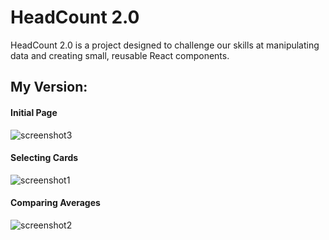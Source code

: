 # HeadCount 2.0

HeadCount 2.0 is a project designed to challenge our skills at manipulating data and creating small, reusable React components.  

## My Version:


#### Initial Page

![screenshot3](https://user-images.githubusercontent.com/35910428/44312384-414ff500-a3b4-11e8-9bda-c193c7b97f08.png)

#### Selecting Cards

![screenshot1](https://user-images.githubusercontent.com/35910428/44312377-21203600-a3b4-11e8-8483-fa930e09c45b.png)

#### Comparing Averages

![screenshot2](https://user-images.githubusercontent.com/35910428/44312362-fb932c80-a3b3-11e8-8840-1abd8b9a01be.png)




